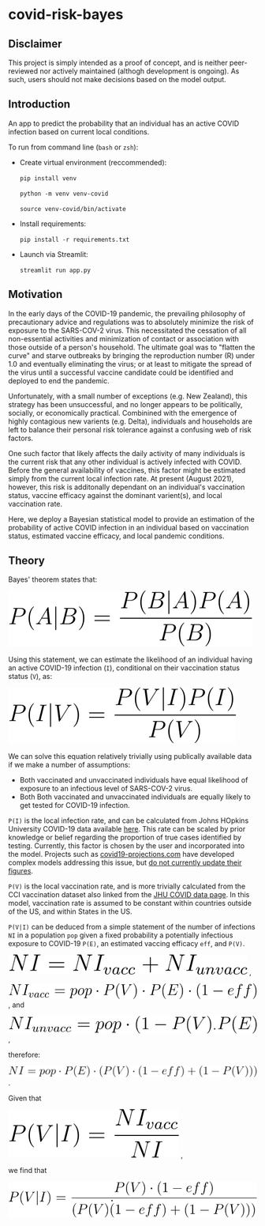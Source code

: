 # covid-risk-bayes
## Disclaimer
This project is simply intended as a proof of concept, and is neither peer-reviewed nor actively maintained (althogh development is ongoing). As such, users should not make decisions based on the model output.
## Introduction
An app to predict the probability that an individual has an active COVID infection based on current local conditions.

To run from command line (`bash` or `zsh`):
- Create virtual environment (reccommended):

    `pip install venv`

    `python -m venv venv-covid`
    
    `source venv-covid/bin/activate`
- Install requirements:

    `pip install -r requirements.txt`
- Launch via Streamlit:

    `streamlit run app.py`

## Motivation
In the early days of the COVID-19 pandemic, the prevailing philosophy of precautionary advice and regulations was to absolutely minimize the risk of exposure to the SARS-COV-2 virus. This necessitated the cessation of all non-essential activities and minimization of contact or association with those outside of a person's household. The ultimate goal was to "flatten the curve" and starve outbreaks by bringing the reproduction number (R) under 1.0 and eventually eliminating the virus; or at least to mitigate the spread of the virus until a successful vaccine candidate could be identified and deployed to end the pandemic.

Unfortunately, with a small number of exceptions (e.g. New Zealand), this strategy has been unsuccessful, and no longer appears to be politically, socially, or economically practical. Combinined with the emergence of highly contagious new varients (e.g. Delta), individuals and households are left to balance their personal risk tolerance against a confusing web of risk factors.

One such factor that likely affects the daily activity of many individuals is the current risk that any other individual is actively infected with COVID. Before the general availability of vaccines, this factor might be estimated simply from the current local infection rate. At present (August 2021), however, this risk is additonally dependant on an individual's vaccination status, vaccine efficacy against the dominant varient(s), and local vaccination rate.

Here, we deploy a Bayesian statistical model to provide an estimation of the probability of active COVID infection in an individual based on vaccination status, estimated vaccine efficacy, and local pandemic conditions.

## Theory
Bayes' theorem states that:

![Bayes theorem](./images/bayes-theorem.svg)

Using this statement, we can estimate the likelihood of an individual having an active COVID-19 infection (`I`), conditional on their vaccination status status (`V`), as:

![COVID Bayes](./images/covid-bayes.svg)

We can solve this equation relatively trivially using publically available data if we make a number of assumptions:

 - Both vaccinated and unvaccinated individuals have equal likelihood of exposure to an infectious level of SARS-COV-2 virus.
 - Both Both vaccinated and unvaccinated individuals are equally likely to get tested for COVID-19 infection.

`P(I)` is the local infection rate, and can be calculated from Johns HOpkins University COVID-19 data available [here](https://coronavirus.jhu.edu/about/how-to-use-our-data). This rate can be scaled by prior knowledge or belief regarding the proportion of true cases identified by testing. Currently, this factor is chosen by the user and incorporated into the model. Projects such as [covid19-projections.com](https://covid19-projections.com/estimating-true-infections-revisited/) have developed complex models addressing this issue, but [do not currently update their figures](https://youyanggu.com/blog/one-year-later).

`P(V)` is the local vaccination rate, and is more trivially calculated from the CCI vaccination dataset also linked from the [JHU COVID data page](https://coronavirus.jhu.edu/about/how-to-use-our-data). In this model, vaccination rate is assumed to be constant within countries outside of the US, and within States in the US.

`P(V|I)` can be deduced from a simple statement of the number of infections `NI` in a population `pop` given a fixed probability a potentially infectious exposure to COVID-19 `P(E)`, an estimated vaccing efficacy `eff`, and `P(V)`.

![NI1](./images/NI_1.svg) ,

![NI2](./images/NI_2.svg) , and

![NI3](./images/NI_3.svg) , 

therefore:

 ![NI](./images/NI.svg) .

Given that

![p_vi](./images/p_v_i.svg) ,

we find that 

![p_V_i_solved](./images/p_v_i_solved.svg)




